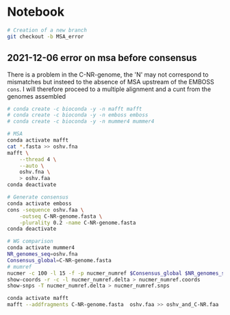 # Notebook

```bash
# Creation of a new branch
git checkout -b MSA_error
```

## 2021-12-06 error on msa before consensus

There is a problem in the C-NR-genome, the 'N' may not correspond to mismatches but insteed to the absence of MSA upstream of the EMBOSS `cons`. I will therefore proceed to a multiple alignment and a cunt from the genomes assembled

```bash
# conda create -c bioconda -y -n mafft mafft
# conda create -c bioconda -y -n emboss emboss
# conda create -c bioconda -y -n mummer4 mummer4

# MSA
conda activate mafft
cat *.fasta >> oshv.fna
mafft \
    --thread 4 \
    --auto \
    oshv.fna \
    > oshv.faa
conda deactivate

# Generate consensus
conda activate emboss
cons -sequence oshv.faa \
    -outseq C-NR-genome.fasta \
    -plurality 0.2 -name C-NR-genome.fasta
conda deactivate

# WG comparison
conda activate mummer4
NR_genomes_seq=oshv.fna
Consensus_global=C-NR-genome.fasta
# mumref
nucmer -c 100 -l 15 -f -p nucmer_numref $Consensus_global $NR_genomes_seq
show-coords -r -c -l nucmer_numref.delta > nucmer_numref.coords
show-snps -T nucmer_numref.delta > nucmer_numref.snps

conda activate mafft
mafft --addfragments C-NR-genome.fasta  oshv.faa >> oshv_and_C-NR.faa
```